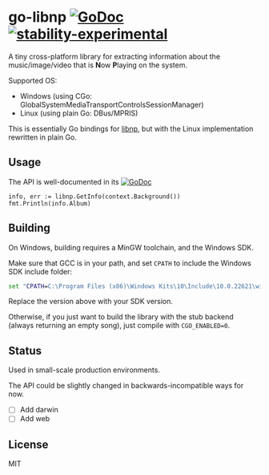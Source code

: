 # go-libnp [![GoDoc](https://godocs.io/github.com/delthas/go-libnp?status.svg)](https://godocs.io/github.com/delthas/go-libnp) [![stability-experimental](https://img.shields.io/badge/stability-experimental-orange.svg)](https://github.com/emersion/stability-badges#experimental)

A tiny cross-platform library for extracting information about the music/image/video that is **N**ow **P**laying on the system.

Supported OS:
- Windows (using CGo: GlobalSystemMediaTransportControlsSessionManager)
- Linux (using plain Go: DBus/MPRIS)

This is essentially Go bindings for [libnp](https://github.com/delthas/libnp), but with the Linux implementation rewritten in plain Go.

## Usage

The API is well-documented in its [![GoDoc](https://godocs.io/github.com/delthas/go-libnp?status.svg)](https://godocs.io/github.com/delthas/go-libnp)

```
info, err := libnp.GetInfo(context.Background())
fmt.Println(info.Album)
```

## Building

On Windows, building requires a MinGW toolchain, and the Windows SDK.

Make sure that GCC is in your path, and set `CPATH` to include the Windows SDK include folder:
```cmd
set "CPATH=C:\Program Files (x86)\Windows Kits\10\Include\10.0.22621\winrt"
```
Replace the version above with your SDK version.

Otherwise, if you just want to build the library with the stub backend (always returning an empty song),
just compile with `CGO_ENABLED=0`.

## Status

Used in small-scale production environments.

The API could be slightly changed in backwards-incompatible ways for now.

- [ ] Add darwin
- [ ] Add web

## License

MIT

